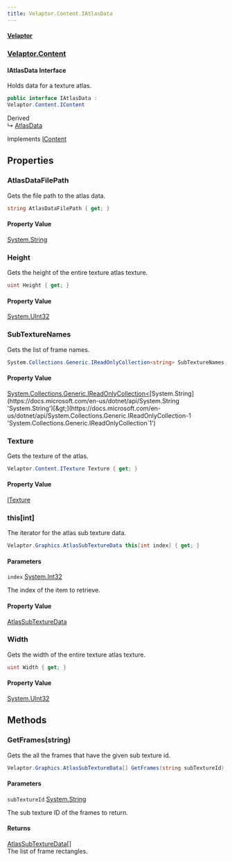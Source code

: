 ```yaml
---
title: Velaptor.Content.IAtlasData
---
```


#### [Velaptor](Namespaces.md 'Velaptor Namespaces')
### [Velaptor.Content](Velaptor.Content.md 'Velaptor.Content')

#### IAtlasData Interface

Holds data for a texture atlas.

```csharp
public interface IAtlasData :
Velaptor.Content.IContent
```

Derived  
&#8627; [AtlasData](Velaptor.Content.AtlasData.md 'Velaptor.Content.AtlasData')

Implements [IContent](Velaptor.Content.IContent.md 'Velaptor.Content.IContent')
## Properties

<a name='Velaptor.Content.IAtlasData.AtlasDataFilePath'></a>

### AtlasDataFilePath 

Gets the file path to the atlas data.

```csharp
string AtlasDataFilePath { get; }
```

#### Property Value
[System.String](https://docs.microsoft.com/en-us/dotnet/api/System.String 'System.String')

<a name='Velaptor.Content.IAtlasData.Height'></a>

### Height 

Gets the height of the entire texture atlas texture.

```csharp
uint Height { get; }
```

#### Property Value
[System.UInt32](https://docs.microsoft.com/en-us/dotnet/api/System.UInt32 'System.UInt32')

<a name='Velaptor.Content.IAtlasData.SubTextureNames'></a>

### SubTextureNames 

Gets the list of frame names.

```csharp
System.Collections.Generic.IReadOnlyCollection<string> SubTextureNames { get; }
```

#### Property Value
[System.Collections.Generic.IReadOnlyCollection&lt;](https://docs.microsoft.com/en-us/dotnet/api/System.Collections.Generic.IReadOnlyCollection-1 'System.Collections.Generic.IReadOnlyCollection`1')[System.String](https://docs.microsoft.com/en-us/dotnet/api/System.String 'System.String')[&gt;](https://docs.microsoft.com/en-us/dotnet/api/System.Collections.Generic.IReadOnlyCollection-1 'System.Collections.Generic.IReadOnlyCollection`1')

<a name='Velaptor.Content.IAtlasData.Texture'></a>

### Texture 

Gets the texture of the atlas.

```csharp
Velaptor.Content.ITexture Texture { get; }
```

#### Property Value
[ITexture](Velaptor.Content.ITexture.md 'Velaptor.Content.ITexture')

<a name='Velaptor.Content.IAtlasData.this[int]'></a>

### this[int] 

The iterator for the atlas sub texture data.

```csharp
Velaptor.Graphics.AtlasSubTextureData this[int index] { get; }
```
#### Parameters

<a name='Velaptor.Content.IAtlasData.this[int].index'></a>

`index` [System.Int32](https://docs.microsoft.com/en-us/dotnet/api/System.Int32 'System.Int32')

The index of the item to retrieve.

#### Property Value
[AtlasSubTextureData](Velaptor.Graphics.AtlasSubTextureData.md 'Velaptor.Graphics.AtlasSubTextureData')

<a name='Velaptor.Content.IAtlasData.Width'></a>

### Width 

Gets the width of the entire texture atlas texture.

```csharp
uint Width { get; }
```

#### Property Value
[System.UInt32](https://docs.microsoft.com/en-us/dotnet/api/System.UInt32 'System.UInt32')
## Methods

<a name='Velaptor.Content.IAtlasData.GetFrames(string)'></a>

### GetFrames(string) 

Gets the all the frames that have the given sub texture id.

```csharp
Velaptor.Graphics.AtlasSubTextureData[] GetFrames(string subTextureId);
```
#### Parameters

<a name='Velaptor.Content.IAtlasData.GetFrames(string).subTextureId'></a>

`subTextureId` [System.String](https://docs.microsoft.com/en-us/dotnet/api/System.String 'System.String')

The sub texture ID of the frames to return.

#### Returns
[AtlasSubTextureData](Velaptor.Graphics.AtlasSubTextureData.md 'Velaptor.Graphics.AtlasSubTextureData')[[]](https://docs.microsoft.com/en-us/dotnet/api/System.Array 'System.Array')  
The list of frame rectangles.
